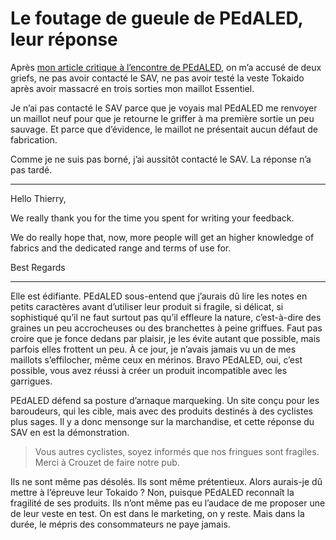 # Le foutage de gueule de PEdALED, leur réponse

Après [mon article critique à l’encontre de PEdALED](https://tcrouzet.com/2020/10/08/pedaled-se-paye-ma-tete/), on m’a accusé de deux griefs, ne pas avoir contacté le SAV, ne pas avoir testé la veste Tokaido après avoir massacré en trois sorties mon maillot Essentiel.<span id="more-55507"></span>

Je n’ai pas contacté le SAV parce que je voyais mal PEdALED me renvoyer un maillot neuf pour que je retourne le griffer à ma première sortie un peu sauvage. Et parce que d’évidence, le maillot ne présentait aucun défaut de fabrication.

Comme je ne suis pas borné, j’ai aussitôt contacté le SAV. La réponse n’a pas tardé.

---

Hello Thierry,

We really thank you for the time you spent for writing your feedback.

We do really hope that, now, more people will get an higher knowledge of fabrics and the dedicated range and terms of use for.

Best Regards

---

Elle est édifiante. PEdALED sous-entend que j’aurais dû lire les notes en petits caractères avant d’utiliser leur produit si fragile, si délicat, si sophistiqué qu’il ne faut surtout pas qu’il effleure la nature, c’est-à-dire des graines un peu accrocheuses ou des branchettes à peine griffues. Faut pas croire que je fonce dedans par plaisir, je les évite autant que possible, mais parfois elles frottent un peu. À ce jour, je n’avais jamais vu un de mes maillots s’effilocher, même ceux en mérinos. Bravo PEdALED, oui, c’est possible, vous avez réussi à créer un produit incompatible avec les garrigues.

PEdALED défend sa posture d’arnaque marqueking. Un site conçu pour les baroudeurs, qui les cible, mais avec des produits destinés à des cyclistes plus sages. Il y a donc mensonge sur la marchandise, et cette réponse du SAV en est la démonstration.

> Vous autres cyclistes, soyez informés que nos fringues sont fragiles. Merci à Crouzet de faire notre pub.

Ils ne sont même pas désolés. Ils sont même prétentieux. Alors aurais-je dû mettre à l’épreuve leur Tokaido ? Non, puisque PEdALED reconnaît la fragilité de ses produits. Ils n’ont même pas eu l’audace de me proposer une de leur veste en test. On est dans le marketing, on y reste. Mais dans la durée, le mépris des consommateurs ne paye jamais.